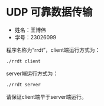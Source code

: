 # UDP 可靠数据传输

- 姓名：王博伟
- 学号：23026099

程序名称为“rrdt”，client端运行方式为：

```bash
./rrdt client
```

server端运行方式为：

```bash
./rrdt server
```

请保证client端早于server端运行。